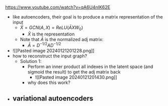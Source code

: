 https://www.youtube.com/watch?v=qA6U4nIK62E
- like autoencoders, their goal is to produce a matrix representation of the input
	- $\bar{X} = GCN(A, X) = ReLU(\bar{A}XW_0)$
		- $\bar{X}$ is the representation
	- Note that $\bar{A}$ is the normalized adj matrix:
		- $\bar{A} = D^{-1/2} AD^{-1/2}$
- ![[Pasted image 20240121201228.png]]
- how to reconstruct the input graph?
	- Solution 1:
		- Perform an inner product all indexes in the latent space (and sigmoid the result) to get the adj matrix back
			- ![[Pasted image 20240121201430.png]]
		- why does this work?
- variational autoencoders
	- 